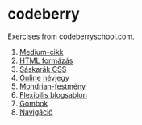 # codeberry
Exercises from codeberryschool.com.

1. <a href="https://dgnczi92.github.io/codeberry/1_medium_cikk/medium_article.html">Medium-cikk</a>
2. <a href="https://dgnczi92.github.io/codeberry/2_HTML_formazas/html_formazas.html">HTML formázás</a>
3. <a href="https://dgnczi92.github.io/codeberry/3_saskarak_CSS/mantis_shrimp_CSS.html">Sáskarák CSS</a>
4. <a href="https://dgnczi92.github.io/codeberry/4_online_nevjegy/online_nevjegy.html">Online névjegy</a>
5. <a href="https://dgnczi92.github.io/codeberry/5_mondrian-festmeny/mondrian-festmeny.html">Mondrian-festmény</a>
6. <a href="https://dgnczi92.github.io/codeberry/6_flexibilis_blogsablon/flexibilis_blogsablon">Flexibilis blogsablon</a>
7. <a href="https://dgnczi92.github.io/codeberry/7_gombok/buttons.html">Gombok</a>
8. <a href="https://dgnczi92.github.io/codeberry/8_navigacio/navigation.html">Navigáció</a>